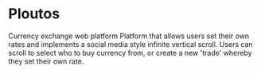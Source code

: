 # Ploutos
Currency exchange web platform
Platform that allows users set their own rates and implements a social media style infinite vertical scroll. 
Users can scroll to select who to buy currency from, or create a new 'trade' whereby they set their own rate. 
